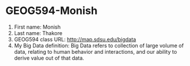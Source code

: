 # GEOG594-Monish
1.  First name: Monish
2.  Last name: Thakore
3.  GEOG594 class URL: http://map.sdsu.edu/bigdata
4.  My Big Data definition: Big Data refers to collection of large volume of data, relating to human behavior and interactions, and our ability to derive value out of that data.
